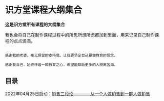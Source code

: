 # 识方堂课程大纲集合

**这是识方堂所有课程的大纲集合**


我也会将自己在制作课程过程中的所思所想所虑都加到里面，用来记录自己制作课程的点点滴滴。

```

感谢我的老婆，毫无保留的支持我。让我更坚定自己要做教育的信念。

感谢我自己，始终怀着一颗教育之心，希望能帮助更多的人脱离苦海。

```



## 目录

2022年04月25日启动：[销售三段论————从一个人做销售到一群人做销售](/docs/门店销售三段论.md)
